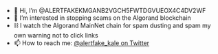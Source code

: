 - 👋 Hi, I’m @ALERTFAKEKMGANB2VGCH5FWTDGVUEOX4C4DV2WF
- 👀 I’m interested in stopping scams on the Algorand blockchain
- ⛓️ I watch the Algorand MainNet chain for spam dusting and spam my own warning not to click links
- 📫 How to reach me: [@alertfake_kale on Twitter](https://twitter.com/ALERTFAKE_KALE)

<!---
ALERTFAKEKMGANB2VGCH5FWTDGVUEOX4C4DV2WF/ALERTFAKEKMGANB2VGCH5FWTDGVUEOX4C4DV2WF is a ✨ special ✨ repository because its `README.md` (this file) appears on your GitHub profile.
You can click the Preview link to take a look at your changes.
--->
